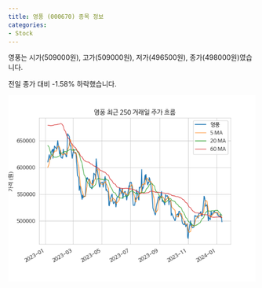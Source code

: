```yaml
---
title: 영풍 (000670) 종목 정보
categories:
- Stock
---
```


영풍는 시가(509000원), 고가(509000원), 저가(496500원), 종가(498000원)였습니다.

전일 종가 대비 -1.58% 하락했습니다.

<!-- more -->

![000670](/assets/stock_images/000670.png)